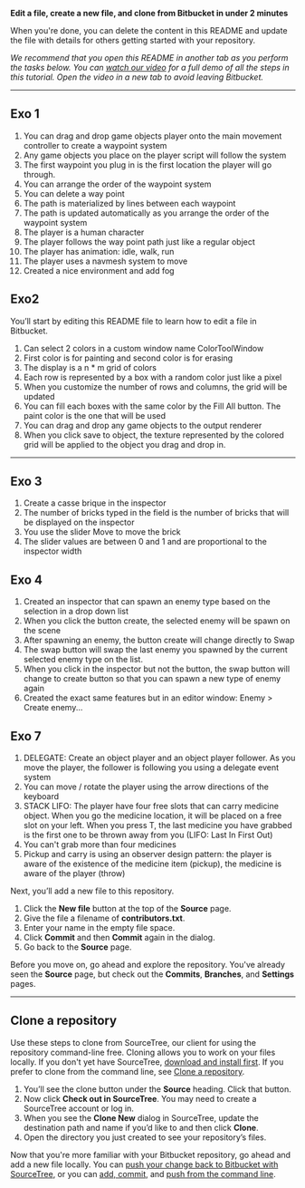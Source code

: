 **Edit a file, create a new file, and clone from Bitbucket in under 2 minutes**

When you're done, you can delete the content in this README and update the file with details for others getting started with your repository.

*We recommend that you open this README in another tab as you perform the tasks below. You can [watch our video](https://youtu.be/0ocf7u76WSo) for a full demo of all the steps in this tutorial. Open the video in a new tab to avoid leaving Bitbucket.*

---

## Exo 1
1. You can drag and drop game objects player onto the main movement controller to create a waypoint system
2. Any game objects you place on the player script will follow the system
3. The first waypoint you plug in is the first location the player will go through.
4. You can arrange the order of the waypoint system
5. You can delete a way point
6. The path is materialized by lines between each waypoint
7. The path is updated automatically as you arrange the order of the waypoint system
8. The player is a human character
9. The player follows the way point path just like a regular object
10. The player has animation: idle, walk, run
11. The player uses a navmesh system to move
12. Created a nice environment and add fog 



## Exo2

You’ll start by editing this README file to learn how to edit a file in Bitbucket.

1. Can select 2 colors in a custom window name ColorToolWindow
2. First color is for painting and second color is for erasing
3. The display is a n * m grid of colors
4. Each row is represented by a box with a random color just like a pixel
5. When you customize the number of rows and columns, the grid will be updated
6. You can fill each boxes with the same color by the Fill All button. The paint color is the one that
will be used
7. You can drag and drop any game objects to the output renderer
8. When you click save to object, the texture represented by the colored grid will be applied to the object you
drag and drop in.

---

## Exo 3
1. Create a casse brique in the inspector
2. The number of bricks typed in the field is the number of bricks that will be displayed 
on the inspector
3. You use the slider Move to move the brick
4. The slider values are between 0 and 1 and are proportional to the inspector width

## Exo 4
1. Created an inspector that can spawn an enemy type based on the selection in a drop down list
2. When you click the button create, the selected enemy will be spawn on the scene
3. After spawning an enemy, the button create will change directly to Swap
4. The swap button will swap the last enemy you spawned by the current selected enemy type on the list.
5. When you click in the inspector but not the button, the swap button will change to create button so that
you can spawn a new type of enemy again
6. Created the exact same features but in an editor window: Enemy > Create enemy...


## Exo 7
1. DELEGATE: Create an object player and an object player follower. As you move the player, the follower is following you using a delegate event system
2. You can move / rotate the player using the arrow directions of the keyboard
3. STACK LIFO: The player have four free slots that can carry medicine object. When you go the medicine location, it will be placed on a free slot on your left.
When you press T, the last medicine you have grabbed is the first one to be thrown away from you (LIFO: Last In First Out)
4. You can't grab more than four medicines
5. Pickup and carry is using an observer design pattern: the player is aware of the existence of the medicine item (pickup), the medicine is aware of the player (throw)











Next, you’ll add a new file to this repository.

1. Click the **New file** button at the top of the **Source** page.
2. Give the file a filename of **contributors.txt**.
3. Enter your name in the empty file space.
4. Click **Commit** and then **Commit** again in the dialog.
5. Go back to the **Source** page.

Before you move on, go ahead and explore the repository. You've already seen the **Source** page, but check out the **Commits**, **Branches**, and **Settings** pages.

---

## Clone a repository

Use these steps to clone from SourceTree, our client for using the repository command-line free. Cloning allows you to work on your files locally. If you don't yet have SourceTree, [download and install first](https://www.sourcetreeapp.com/). If you prefer to clone from the command line, see [Clone a repository](https://confluence.atlassian.com/x/4whODQ).

1. You’ll see the clone button under the **Source** heading. Click that button.
2. Now click **Check out in SourceTree**. You may need to create a SourceTree account or log in.
3. When you see the **Clone New** dialog in SourceTree, update the destination path and name if you’d like to and then click **Clone**.
4. Open the directory you just created to see your repository’s files.

Now that you're more familiar with your Bitbucket repository, go ahead and add a new file locally. You can [push your change back to Bitbucket with SourceTree](https://confluence.atlassian.com/x/iqyBMg), or you can [add, commit,](https://confluence.atlassian.com/x/8QhODQ) and [push from the command line](https://confluence.atlassian.com/x/NQ0zDQ).
